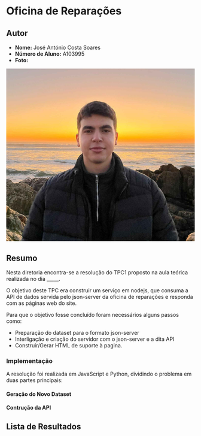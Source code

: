 # Oficina de Reparações

## Autor
- **Nome:** José António Costa Soares
- **Número de Aluno:** A103995
- **Foto:**

![José Soares](../images/josesoares.jpg)  


## Resumo
Nesta diretoria encontra-se a resolução do TPC1 proposto na aula teórica realizada no dia _____.  

O objetivo deste TPC era construir um serviço em nodejs, que consuma a API de dados servida pelo json-server da oficina de reparações e responda com as páginas web do site.

Para que o objetivo fosse concluído foram necessários alguns passos como:
- Preparação do dataset para o formato json-server
- Interligação e criação do servidor com o json-server e a dita API
- Construir/Gerar HTML de suporte à pagina.


### Implementação

A resolução foi realizada em JavaScript e Python, dividindo o problema em duas partes principais:

#### Geração do Novo Dataset

#### Contrução da API

## Lista de Resultados

